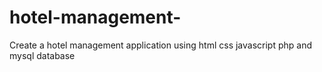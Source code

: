 # hotel-management-
Create a hotel management application using html css javascript php and mysql database
